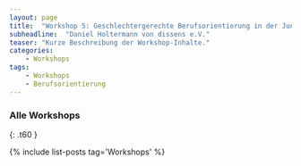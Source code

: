 ```yaml
---
layout: page
title:  "Workshop 5: Geschlechtergerechte Berufsorientierung in der Jungen&#42;arbeit"
subheadline:  "Daniel Holtermann von dissens e.V."
teaser: "Kurze Beschreibung der Workshop-Inhalte."
categories:
    - Workshops
tags:
    - Workshops
    - Berufsorientierung
---
```

<!--more-->


### Alle Workshops 
{: .t60 }

{% include list-posts tag='Workshops' %}
